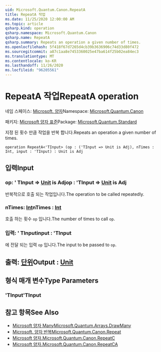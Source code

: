```yaml
---
uid: Microsoft.Quantum.Canon.RepeatA
title: RepeatA 작업
ms.date: 11/25/2020 12:00:00 AM
ms.topic: article
qsharp.kind: operation
qsharp.namespace: Microsoft.Quantum.Canon
qsharp.name: RepeatA
qsharp.summary: Repeats an operation a given number of times.
ms.openlocfilehash: 5f418f67d7265d4cb39b3636906c74d33d80f472
ms.sourcegitcommit: a87c1aa8e7453360025e47ba614f25b02ea84ec3
ms.translationtype: MT
ms.contentlocale: ko-KR
ms.lasthandoff: 11/26/2020
ms.locfileid: "96205561"
---
```

# <a name="repeata-operation"></a><span data-ttu-id="76f76-102">RepeatA 작업</span><span class="sxs-lookup"><span data-stu-id="76f76-102">RepeatA operation</span></span>

<span data-ttu-id="76f76-103">네임 스페이스: [Microsoft. 양자](xref:Microsoft.Quantum.Canon)</span><span class="sxs-lookup"><span data-stu-id="76f76-103">Namespace: [Microsoft.Quantum.Canon](xref:Microsoft.Quantum.Canon)</span></span>

<span data-ttu-id="76f76-104">패키지: [Microsoft 양자 표준](https://nuget.org/packages/Microsoft.Quantum.Standard)</span><span class="sxs-lookup"><span data-stu-id="76f76-104">Package: [Microsoft.Quantum.Standard](https://nuget.org/packages/Microsoft.Quantum.Standard)</span></span>


<span data-ttu-id="76f76-105">지정 된 횟수 만큼 작업을 반복 합니다.</span><span class="sxs-lookup"><span data-stu-id="76f76-105">Repeats an operation a given number of times.</span></span>

```qsharp
operation RepeatA<'TInput> (op : ('TInput => Unit is Adj), nTimes : Int, input : 'TInput) : Unit is Adj
```


## <a name="input"></a><span data-ttu-id="76f76-106">입력</span><span class="sxs-lookup"><span data-stu-id="76f76-106">Input</span></span>

### <a name="op--tinput--unit--is-adj"></a><span data-ttu-id="76f76-107">op: ' TInput => [Unit](xref:microsoft.quantum.lang-ref.unit)  is Adj</span><span class="sxs-lookup"><span data-stu-id="76f76-107">op : 'TInput => [Unit](xref:microsoft.quantum.lang-ref.unit)  is Adj</span></span>

<span data-ttu-id="76f76-108">반복적으로 호출 되는 작업입니다.</span><span class="sxs-lookup"><span data-stu-id="76f76-108">The operation to be called repeatedly.</span></span>


### <a name="ntimes--int"></a><span data-ttu-id="76f76-109">nTimes: [Int](xref:microsoft.quantum.lang-ref.int)</span><span class="sxs-lookup"><span data-stu-id="76f76-109">nTimes : [Int](xref:microsoft.quantum.lang-ref.int)</span></span>

<span data-ttu-id="76f76-110">호출 하는 횟수 `op` 입니다.</span><span class="sxs-lookup"><span data-stu-id="76f76-110">The number of times to call `op`.</span></span>


### <a name="input--tinput"></a><span data-ttu-id="76f76-111">입력: ' TInput</span><span class="sxs-lookup"><span data-stu-id="76f76-111">input : 'TInput</span></span>

<span data-ttu-id="76f76-112">에 전달 되는 입력 `op` 입니다.</span><span class="sxs-lookup"><span data-stu-id="76f76-112">The input to be passed to `op`.</span></span>



## <a name="output--unit"></a><span data-ttu-id="76f76-113">출력: [단위](xref:microsoft.quantum.lang-ref.unit)</span><span class="sxs-lookup"><span data-stu-id="76f76-113">Output : [Unit](xref:microsoft.quantum.lang-ref.unit)</span></span>



## <a name="type-parameters"></a><span data-ttu-id="76f76-114">형식 매개 변수</span><span class="sxs-lookup"><span data-stu-id="76f76-114">Type Parameters</span></span>

### <a name="tinput"></a><span data-ttu-id="76f76-115">'TInput</span><span class="sxs-lookup"><span data-stu-id="76f76-115">'TInput</span></span>



## <a name="see-also"></a><span data-ttu-id="76f76-116">참고 항목</span><span class="sxs-lookup"><span data-stu-id="76f76-116">See Also</span></span>

- [<span data-ttu-id="76f76-117">Microsoft 양자 Many</span><span class="sxs-lookup"><span data-stu-id="76f76-117">Microsoft.Quantum.Arrays.DrawMany</span></span>](xref:Microsoft.Quantum.Arrays.DrawMany)
- [<span data-ttu-id="76f76-118">Microsoft. 양자 반복</span><span class="sxs-lookup"><span data-stu-id="76f76-118">Microsoft.Quantum.Canon.Repeat</span></span>](xref:Microsoft.Quantum.Canon.Repeat)
- [<span data-ttu-id="76f76-119">Microsoft 양자.</span><span class="sxs-lookup"><span data-stu-id="76f76-119">Microsoft.Quantum.Canon.RepeatC</span></span>](xref:Microsoft.Quantum.Canon.RepeatC)
- [<span data-ttu-id="76f76-120">Microsoft 양자.</span><span class="sxs-lookup"><span data-stu-id="76f76-120">Microsoft.Quantum.Canon.RepeatCA</span></span>](xref:Microsoft.Quantum.Canon.RepeatCA)